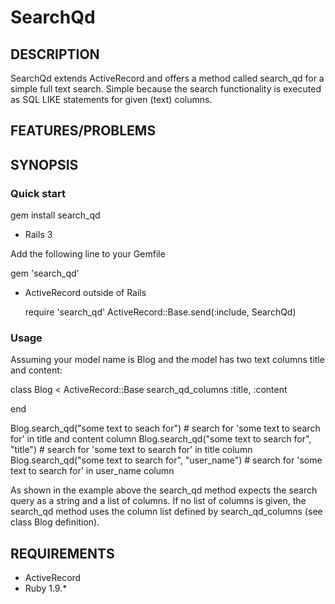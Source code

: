 # SearchQd

## DESCRIPTION

SearchQd extends ActiveRecord and offers a method called search\_qd
for a simple full text search. Simple because the search functionality is
executed as SQL LIKE statements for given (text) columns.

## FEATURES/PROBLEMS

## SYNOPSIS

### Quick start

  gem install search\_qd


* Rails 3

Add the following line to your Gemfile 

  gem 'search\_qd'

* ActiveRecord outside of Rails

  require 'search\_qd'
  ActiveRecord::Base.send(:include, SearchQd)

### Usage

Assuming your model name is Blog and the model has two text columns title and content:

  class Blog < ActiveRecord::Base
    search_qd_columns :title, :content

  end

  Blog.search\_qd("some text to seach for") # search for 'some text to search for' in title and content column
  Blog.search\_qd("some text to search for", "title") # search for 'some text to search for' in title column
  Blog.search\_qd("some text to search for", "user\_name") # search for 'some text to search for' in user\_name column

As shown in the example above the search\_qd method expects the search query as a string and a list of columns. If no list 
of columns is given, the search\_qd method uses the column list defined by search\_qd\_columns (see class Blog definition).

## REQUIREMENTS

* ActiveRecord
* Ruby 1.9.\*
